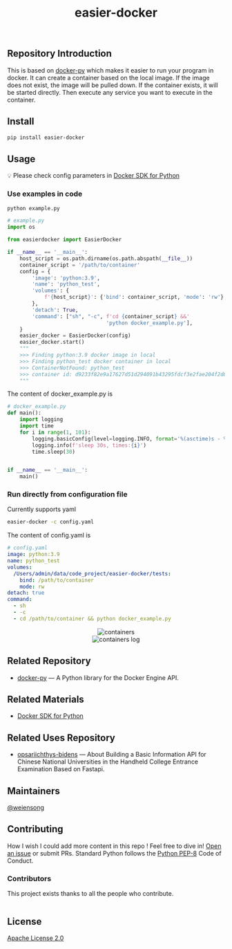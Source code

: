 <h1 align="center">easier-docker</h1>

<p align="center">
  <a href="https://www.python.org/" ><img src="https://img.shields.io/badge/python_-%3E%3D3.8-blue" alt=""></a> 
  <a href="https://opensource.org/license/mit/" ><img src="https://img.shields.io/badge/license_-MIT-blue" alt=""></a> 
  <a href="https://www.python.org/" ><img src="https://img.shields.io/badge/-python-grey?style=plastic&logo=python" alt=""/></a> 
  <a href="https://www.docker.com/"><img src="https://img.shields.io/badge/-docker-grey?style=plastic&logo=docker" alt=""/></a>
</p>


## Repository Introduction
This is based on [docker-py](https://github.com/docker/docker-py?tab=readme-ov-file) which makes it easier to run your program in docker.
It can create a container based on the local image. If the image does not exist, the image will be pulled down. 
If the container exists, it will be started directly. Then execute any service you want to execute in the container.


## Install
```bash
pip install easier-docker
```

## Usage
💡 Please check config parameters in [Docker SDK for Python](https://docker-py.readthedocs.io/en/stable/containers.html)

### Use examples in code
```bash
python example.py
```
```python
# example.py
import os

from easierdocker import EasierDocker

if __name__ == '__main__':
    host_script = os.path.dirname(os.path.abspath(__file__))
    container_script = '/path/to/container'
    config = {
        'image': 'python:3.9',
        'name': 'python_test',
        'volumes': {
            f'{host_script}': {'bind': container_script, 'mode': 'rw'}
        },
        'detach': True,
        'command': ["sh", "-c", f'cd {container_script} &&'
                                'python docker_example.py'],
    }
    easier_docker = EasierDocker(config)
    easier_docker.start()
    """
    >>> Finding python:3.9 docker image in local
    >>> Finding python_test docker container in local
    >>> ContainerNotFound: python_test
    >>> container id: d9233f82e9a17627d51d294091b43295fdcf3e2fae204f2d8e2bb7080b88c0b0 is running
    """
```
The content of docker_example.py is
```python
# docker_example.py
def main():
    import logging
    import time
    for i in range(1, 101):
        logging.basicConfig(level=logging.INFO, format='%(asctime)s - %(levelname)s - %(message)s')
        logging.info(f'sleep 30s, times:{i}')
        time.sleep(30)


if __name__ == '__main__':
    main()

```

### Run directly from configuration file
Currently supports yaml
```bash
easier-docker -c config.yaml
```
The content of config.yaml is
```yaml
# config.yaml
image: python:3.9
name: python_test
volumes:
  /Users/admin/data/code_project/easier-docker/tests:
    bind: /path/to/container
    mode: rw
detach: true
command:
  - sh
  - -c
  - cd /path/to/container && python docker_example.py

```


<div align="center">
  <img src="https://github.com/weiensong/easier-docker/blob/master/image/containers.png" alt="containers" style="max-width:400px; max-height:300px;" />
</div>

<div align="center">
  <img src="https://github.com/weiensong/easier-docker/blob/master/image/containers_log.png" alt="containers log" style="max-width:400px; max-height:300px;" />
</div>



## Related Repository
- [docker-py](https://github.com/docker/docker-py) — A Python library for the Docker Engine API.


## Related Materials
- [Docker SDK for Python](https://docker-py.readthedocs.io/en/stable/)


## Related Uses Repository
- [opsariichthys-bidens](https://github.com/weiensong/opsariichthys-bidens) — About
Building a Basic Information API for Chinese National Universities in the Handheld College Entrance Examination Based on Fastapi.


## Maintainers
[@weiensong](https://github.com/weiensong)


## Contributing
How I wish I could add more content in this repo !
Feel free to dive in! [Open an issue](https://github.com/weiensong/easier_docker/issues) or submit PRs.
Standard Python follows the [Python PEP-8](https://peps.python.org/pep-0008/) Code of Conduct.


### Contributors
This project exists thanks to all the people who contribute.

<a href="https://github.com/weiensong/carp/graphs/contributors">
  <img src="https://contrib.rocks/image?repo=weiensong/easier_docker"  alt=""/>
</a>


## License
[Apache License 2.0](https://github.com/weiensong/easier-docker/blob/master/LICENSE)


